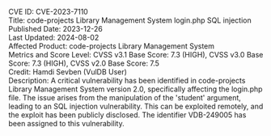 CVE ID: CVE-2023-7110  
Title: code-projects Library Management System login.php SQL injection  
Published Date: 2023-12-26  
Last Updated: 2024-08-02  
Affected Product: code-projects Library Management System  
Metrics and Score Level: CVSS v3.1 Base Score: 7.3 (HIGH), CVSS v3.0 Base Score: 7.3 (HIGH), CVSS v2.0 Base Score: 7.5  
Credit: Hamdi Sevben (VulDB User)  
Description: A critical vulnerability has been identified in code-projects Library Management System version 2.0, specifically affecting the login.php file. The issue arises from the manipulation of the 'student' argument, leading to an SQL injection vulnerability. This can be exploited remotely, and the exploit has been publicly disclosed. The identifier VDB-249005 has been assigned to this vulnerability.